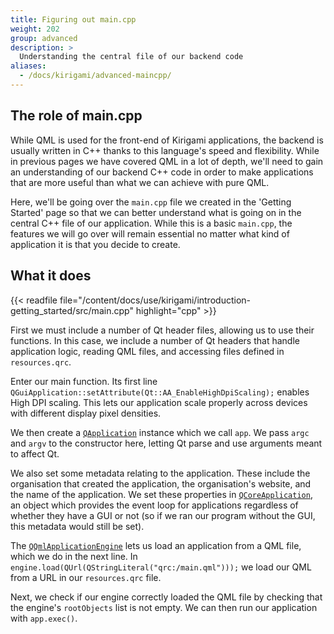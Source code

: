 ```yaml
---
title: Figuring out main.cpp
weight: 202
group: advanced
description: >
  Understanding the central file of our backend code
aliases:
  - /docs/kirigami/advanced-maincpp/
---
```


## The role of main.cpp

While QML is used for the front-end of Kirigami applications, the backend is usually written in C++ thanks to this language's speed and flexibility. While in previous pages we have covered QML in a lot of depth, we'll need to gain an understanding of our backend C++ code in order to make applications that are more useful than what we can achieve with pure QML.

Here, we'll be going over the `main.cpp` file we created in the 'Getting Started' page so that we can better understand what is going on in the central C++ file of our application. While this is a basic `main.cpp`, the features we will go over will remain essential no matter what kind of application it is that you decide to create.

## What it does

{{< readfile file="/content/docs/use/kirigami/introduction-getting_started/src/main.cpp" highlight="cpp" >}}

First we must include a number of Qt header files, allowing us to use their functions. In this case, we include a number of Qt headers that handle application logic, reading QML files, and accessing files defined in `resources.qrc`.

Enter our main function. Its first line `QGuiApplication::setAttribute(Qt::AA_EnableHighDpiScaling);` enables High DPI scaling. This lets our application scale properly across devices with different display pixel densities. 

We then create a [`QApplication`](https://doc.qt.io/qt-5/qapplication.html#QApplication) instance which we call `app`. We pass `argc` and `argv` to the constructor here, letting Qt parse and use arguments meant to affect Qt.

We also set some metadata relating to the application. These include the organisation that created the application, the organisation's website, and the name of the application. We set these properties in [`QCoreApplication`](https://doc.qt.io/qt-5/qcoreapplication.html), an object which provides the event loop for applications regardless of whether they have a GUI or not (so if we ran our program without the GUI, this metadata would still be set).

The [`QQmlApplicationEngine`](https://doc.qt.io/qt-5/qqmlapplicationengine.html) lets us load an application from a QML file, which we do in the next line. In `engine.load(QUrl(QStringLiteral("qrc:/main.qml")));` we load our QML from a URL in our `resources.qrc` file.

Next, we check if our engine correctly loaded the QML file by checking that the engine's `rootObjects` list is not empty. We can then run our application with `app.exec()`.
